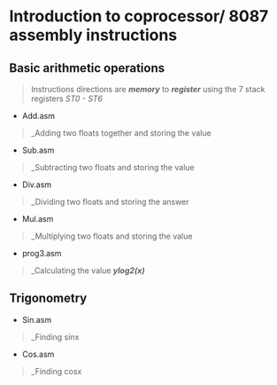 # Introduction to coprocessor/ 8087 assembly instructions

## Basic arithmetic operations

> Instructions directions are **_memory_** to **_register_** using the 7 stack registers _ST0 - ST6_ 

* Add.asm
> _Adding two floats together and storing the value 

* Sub.asm
> _Subtracting two floats and storing the value

*  Div.asm
> _Dividing two floats and storing the answer

*  Mul.asm
> _Multiplying two floats and storing the value

*  prog3.asm
> _Calculating the value **_ylog2(x)_**

## Trigonometry

*  Sin.asm
>_Finding sinx

*  Cos.asm
>_Finding cosx


